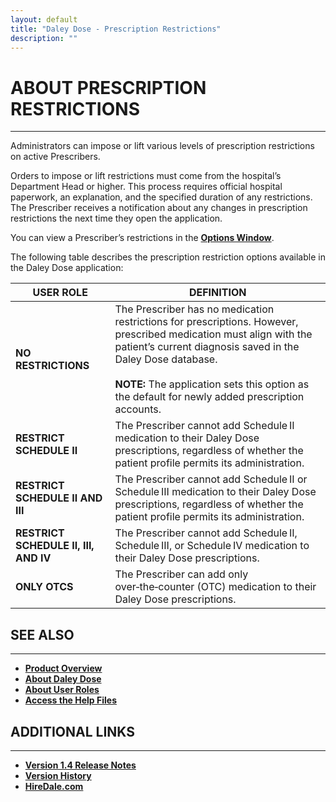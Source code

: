 ```yaml
---
layout: default
title: "Daley Dose - Prescription Restrictions"
description: ""
---
```


# **ABOUT PRESCRIPTION RESTRICTIONS**
---
Administrators can impose or lift various levels of prescription restrictions on active Prescribers.

Orders to impose or lift restrictions must come from the hospital’s Department Head or higher. This process requires official hospital paperwork, an explanation, and the specified duration of any restrictions. The Prescriber receives a notification about any changes in prescription restrictions the next time they open the application.

You can view a Prescriber’s restrictions in the [**Options Window**](/daleydose/window-options).

The following table describes the prescription restriction options available in the Daley Dose application:

| **USER ROLE** | **DEFINITION** |
|---------------|----------------|
| **NO RESTRICTIONS** | The Prescriber has no medication restrictions for prescriptions. However, prescribed medication must align with the patient’s current diagnosis saved in the Daley Dose database.<br><br>**NOTE:** The application sets this option as the default for newly added prescription accounts. |
| **RESTRICT SCHEDULE II** | The Prescriber cannot add Schedule II medication to their Daley Dose prescriptions, regardless of whether the patient profile permits its administration. |
| **RESTRICT SCHEDULE II AND III** | The Prescriber cannot add Schedule II or Schedule III medication to their Daley Dose prescriptions, regardless of whether the patient profile permits its administration. |
| **RESTRICT SCHEDULE II, III, AND IV** | The Prescriber cannot add Schedule II, Schedule III, or Schedule IV medication to their Daley Dose prescriptions. |
| **ONLY OTCS** | The Prescriber can add only over‑the‑counter (OTC) medication to their Daley Dose prescriptions. |

## **SEE ALSO**
---
- [**Product Overview**](https://hiredale.github.io/daleydose/)  
- [**About Daley Dose**](/daleydose/about-daley-dose)  
- [**About User Roles**](/daleydose/about-user-roles)  
- [**Access the Help Files**](/daleydose/help-files)  

## **ADDITIONAL LINKS**
---
- [**Version 1.4 Release Notes**](/daleydose/release-notes-v1.4)  
- [**Version History**](/daleydose/release-note-version-history)  
- [**HireDale.com**](https://hiredale.github.io)
